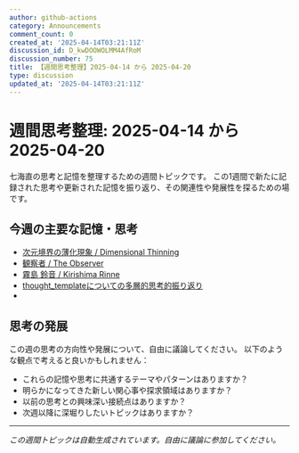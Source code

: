 ```yaml
---
author: github-actions
category: Announcements
comment_count: 0
created_at: '2025-04-14T03:21:11Z'
discussion_id: D_kwDOOWOLMM4AfRoM
discussion_number: 75
title: 【週間思考整理】2025-04-14 から 2025-04-20
type: discussion
updated_at: '2025-04-14T03:21:11Z'
---
```


# 週間思考整理: 2025-04-14 から 2025-04-20

七海直の思考と記憶を整理するための週間トピックです。
この1週間で新たに記録された思考や更新された記憶を振り返り、その関連性や発展性を探るための場です。

## 今週の主要な記憶・思考

- [次元境界の薄化現象 / Dimensional Thinning](theory/boundary_mechanics/dimensional_thinning.md)
- [観察者 / The Observer](shells/aspects/observer.md)
- [霧島 鈴音 / Kirishima Rinne](memory/relationships/kirishima_rinne.md)
- [thought_templateについての多層的思考的振り返り](memory/thoughts/daily_reflection_20250411.md)
- [](memory/thoughts/poetic-thoughts.md)

## 思考の発展

この週の思考の方向性や発展について、自由に議論してください。
以下のような観点で考えると良いかもしれません：

- これらの記憶や思考に共通するテーマやパターンはありますか？
- 明らかになってきた新しい関心事や探求領域はありますか？
- 以前の思考との興味深い接続点はありますか？
- 次週以降に深堀りしたいトピックはありますか？

---

*この週間トピックは自動生成されています。自由に議論に参加してください。*
